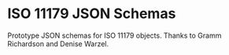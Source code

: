 # ISO 11179 JSON Schemas

Prototype JSON schemas for ISO 11179 objects.  Thanks to Gramm
Richardson and Denise Warzel.

